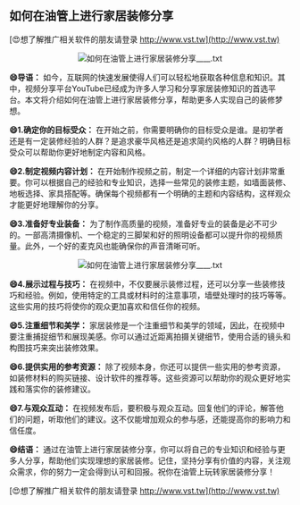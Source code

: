## **如何在油管上进行家居装修分享**

[😍想了解推广相关软件的朋友请登录 http://www.vst.tw](http://www.vst.tw)

 <center><img src="https://vst.tw/MP4/tuiguang/png/8.png" alt="如何在油管上进行家居装修分享____.txt"></center>

**😄导语：**
如今，互联网的快速发展使得人们可以轻松地获取各种信息和知识。其中，视频分享平台YouTube已经成为许多人学习和分享家居装修知识的首选平台。本文将介绍如何在油管上进行家居装修分享，帮助更多人实现自己的装修梦想。

**😄1.确定你的目标受众：**
在开始之前，你需要明确你的目标受众是谁。是初学者还是有一定装修经验的人群？是追求豪华风格还是追求简约风格的人群？明确目标受众可以帮助你更好地制定内容和风格。

**😄2.制定视频内容计划：**
在开始制作视频之前，制定一个详细的内容计划非常重要。你可以根据自己的经验和专业知识，选择一些常见的装修主题，如墙面装修、地板选择、家具搭配等。确保每个视频都有一个明确的主题和内容结构，这样观众才能更好地理解你的分享。

**😄3.准备好专业装备：**
为了制作高质量的视频，准备好专业的装备是必不可少的。一部高清摄像机、一个稳定的三脚架和好的照明设备都可以提升你的视频质量。此外，一个好的麦克风也能确保你的声音清晰可听。

 <center><img src="https://vst.tw/MP4/tuiguang/png/0.png" alt="如何在油管上进行家居装修分享____.txt"></center>

**😄4.展示过程与技巧：**
在视频中，不仅要展示装修过程，还可以分享一些装修技巧和经验。例如，使用特定的工具或材料时的注意事项，墙壁处理时的技巧等等。这些实用的技巧将使你的观众更加喜欢和信任你的视频。

**😄5.注重细节和美学：**
家居装修是一个注重细节和美学的领域，因此，在视频中要注重捕捉细节和展现美感。你可以通过近距离拍摄关键细节，使用合适的镜头和构图技巧来突出装修效果。

**😄6.提供实用的参考资源：**
除了视频本身，你还可以提供一些实用的参考资源，如装修材料的购买链接、设计软件的推荐等。这些资源可以帮助你的观众更好地实践和落实你的装修建议。

**😄7.与观众互动：**
在视频发布后，要积极与观众互动。回复他们的评论，解答他们的问题，听取他们的建议。这不仅能增加观众的参与感，还能提高你的影响力和信任度。

**😄结语：**
通过在油管上进行家居装修分享，你可以将自己的专业知识和经验与更多人分享，帮助他们实现理想的家居装修。记住，坚持分享有价值的内容，关注观众需求，你的努力一定会得到认可和回报。祝你在油管上玩转家居装修分享！

[😍想了解推广相关软件的朋友请登录 http://www.vst.tw](http://www.vst.tw)



